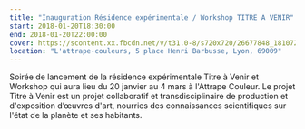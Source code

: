 ```yaml
---
title: "Inauguration Résidence expérimentale / Workshop TITRE A VENIR"
start: 2018-01-20T18:30:00
end: 2018-01-20T22:00:00
cover: https://scontent.xx.fbcdn.net/v/t31.0-8/s720x720/26677848_181072485959685_4258071209753234674_o.jpg?oh=efce49163e189b7bd973ae69708d5184&oe=5B165DE4
location: "L'attrape-couleurs, 5 place Henri Barbusse, Lyon, 69009"
---
```

 Soirée de lancement de la résidence expérimentale Titre à Venir et Workshop qui aura lieu du 20 janvier au 4 mars à l'Attrape Couleur.  Le projet Titre à Venir est un projet collaboratif et transdisciplinaire de production et d'exposition d’œuvres d'art, nourries des connaissances scientifiques sur l'état de la planète et ses habitants.

